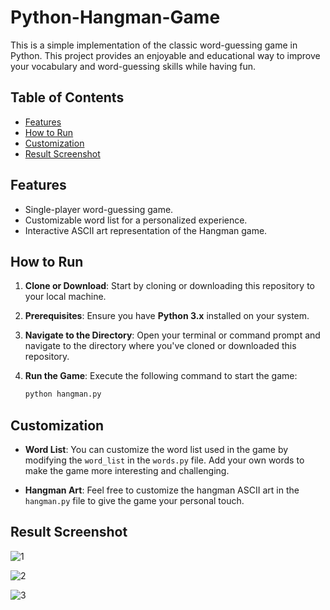 # Python-Hangman-Game

This is a simple implementation of the classic word-guessing game in Python. This project provides an enjoyable and educational way to improve your vocabulary and word-guessing skills while having fun.


## Table of Contents
- [Features](#features)
- [How to Run](#how-to-run)
- [Customization](#customization)
- [Result Screenshot](#result-screenshot)


## Features

- Single-player word-guessing game.
- Customizable word list for a personalized experience.
- Interactive ASCII art representation of the Hangman game.

  
## How to Run

1. **Clone or Download**: Start by cloning or downloading this repository to your local machine.

2. **Prerequisites**: Ensure you have **Python 3.x** installed on your system.

3. **Navigate to the Directory**: Open your terminal or command prompt and navigate to the directory where you've cloned or downloaded this repository.

4. **Run the Game**: Execute the following command to start the game:

   ```bash
   python hangman.py


## Customization

- **Word List**: You can customize the word list used in the game by modifying the `word_list` in the `words.py` file. Add your own words to make the game more interesting and challenging.

- **Hangman Art**: Feel free to customize the hangman ASCII art in the `hangman.py` file to give the game your personal touch.

## Result Screenshot

![1](https://github.com/Ishika63/Python-Hangman-Game/assets/80192358/89cc89ed-4505-4aad-b907-ccf359cc4eee)

![2](https://github.com/Ishika63/Python-Hangman-Game/assets/80192358/ef684f94-f0f9-4f1f-8794-9e7f3443c259)

![3](https://github.com/Ishika63/Python-Hangman-Game/assets/80192358/df3546da-69ef-4ce7-9c0b-4776c29f6eac)


